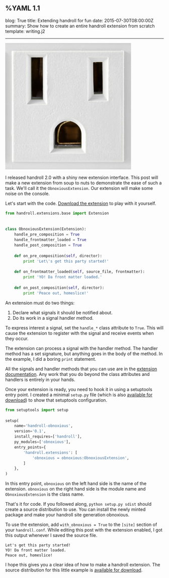 %YAML 1.1
---
blog: True
title: Extending handroll for fun
date: 2015-07-30T08:00:00Z
summary: Show how to create an entire handroll extension from scratch
template: writing.j2

---
<img class='book' src='outlet.jpg'>

I released handroll 2.0 with a shiny new extension interface.
This post will make a new extension from soup to nuts
to demonstrate the ease of such a task.
We'll call it the `ObnoxiousExtension`.
Our extension will make some noise on the console.

Let's start with the code.
[Download the extension](obnoxious.py)
to play with it yourself.

```python
from handroll.extensions.base import Extension


class ObnoxiousExtension(Extension):
    handle_pre_composition = True
    handle_frontmatter_loaded = True
    handle_post_composition = True

    def on_pre_composition(self, director):
        print 'Let\'s get this party started!'

    def on_frontmatter_loaded(self, source_file, frontmatter):
        print 'YO! Da front matter loaded.'

    def on_post_composition(self, director):
        print 'Peace out, homeslice!'
```

An extension must do two things:

1. Declare what signals it should be notified about.
2. Do its work in a signal handler method.

To express interest a signal,
set the `handle_*` class attribute to `True`.
This will cause the extension to register with the signal
and receive events when they occur.

The extension can process a signal with the handler method.
The handler method has a set signature,
but anything goes in the body of the method.
In the example,
I did a boring `print` statement.

All the signals and handler methods that you can use
are in the [extension documentation][rtd].
Any work that you do beyond the class attributes
and handlers is entirely in your hands.

[rtd]: http://handroll.readthedocs.org/en/latest/extensions.html

Once your extension is ready,
you need to hook it in using a setuptools entry point.
I created a minimal `setup.py` file
(which is also [available for download](setup.py))
to show that setuptools configuration.

```python
from setuptools import setup

setup(
    name='handroll-obnoxious',
    version='0.1',
    install_requires=['handroll'],
    py_modules=['obnoxious'],
    entry_points={
        'handroll.extensions': [
            'obnoxious = obnoxious:ObnoxiousExtension',
        ]
    },
)
```

In this entry point,
`obnoxious` on the left hand side is the name of the extension.
`obnoxious` on the right hand side is the module name
and `ObnoxiousExtension` is the class name.

That's it for code.
If you followed along,
`python setup.py sdist` should create a source distribution to use.
You can install the newly minted package
and make your handroll site generation obnoxious.

To use the extension,
add `with_obnoxious = True`
to the `[site]` section of your `handroll.conf`.
While editing this post with the extension enabled,
I got this output
whenever I saved the source file.

```
Let's get this party started!
YO! Da front matter loaded.
Peace out, homeslice!
```

I hope this gives you a clear idea
of how to make a handroll extension.
The source distribution for this little example
is [available for download](handroll-obnoxious-0.1.tar.gz).
